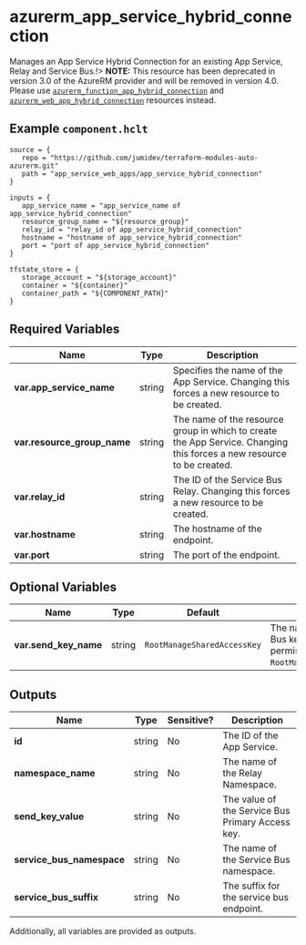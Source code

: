 # azurerm_app_service_hybrid_connection

Manages an App Service Hybrid Connection for an existing App Service, Relay and Service Bus.!> **NOTE:** This resource has been deprecated in version 3.0 of the AzureRM provider and will be removed in version 4.0. Please use [`azurerm_function_app_hybrid_connection`](https://registry.terraform.io/providers/hashicorp/azurerm/latest/docs/resources/function_app_hybrid_connection) and [`azurerm_web_app_hybrid_connection`](https://registry.terraform.io/providers/hashicorp/azurerm/latest/docs/resources/web_app_hybrid_connection) resources instead.

## Example `component.hclt`

```hcl
source = {
   repo = "https://github.com/jumidev/terraform-modules-auto-azurerm.git" 
   path = "app_service_web_apps/app_service_hybrid_connection" 
}

inputs = {
   app_service_name = "app_service_name of app_service_hybrid_connection" 
   resource_group_name = "${resource_group}" 
   relay_id = "relay_id of app_service_hybrid_connection" 
   hostname = "hostname of app_service_hybrid_connection" 
   port = "port of app_service_hybrid_connection" 
}

tfstate_store = {
   storage_account = "${storage_account}" 
   container = "${container}" 
   container_path = "${COMPONENT_PATH}" 
}

```

## Required Variables

| Name | Type |  Description |
| ---- | --------- |  ----------- |
| **var.app_service_name** | string |  Specifies the name of the App Service. Changing this forces a new resource to be created. | 
| **var.resource_group_name** | string |  The name of the resource group in which to create the App Service. Changing this forces a new resource to be created. | 
| **var.relay_id** | string |  The ID of the Service Bus Relay. Changing this forces a new resource to be created. | 
| **var.hostname** | string |  The hostname of the endpoint. | 
| **var.port** | string |  The port of the endpoint. | 

## Optional Variables

| Name | Type |  Default  |  Description |
| ---- | --------- |  ----------- | ----------- |
| **var.send_key_name** | string |  `RootManageSharedAccessKey`  |  The name of the Service Bus key which has Send permissions. Defaults to `RootManageSharedAccessKey`. | 



## Outputs

| Name | Type | Sensitive? | Description |
| ---- | ---- | --------- | --------- |
| **id** | string | No  | The ID of the App Service. | 
| **namespace_name** | string | No  | The name of the Relay Namespace. | 
| **send_key_value** | string | No  | The value of the Service Bus Primary Access key. | 
| **service_bus_namespace** | string | No  | The name of the Service Bus namespace. | 
| **service_bus_suffix** | string | No  | The suffix for the service bus endpoint. | 

Additionally, all variables are provided as outputs.

